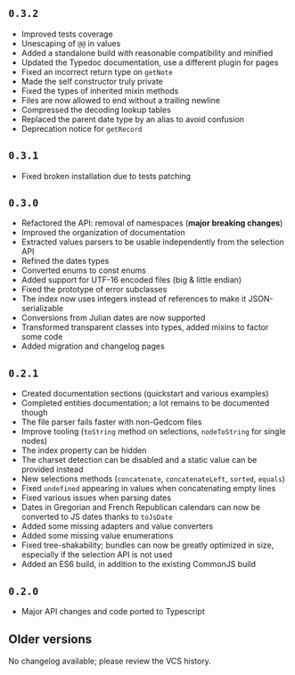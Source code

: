 ## `0.3.2`

* Improved tests coverage
* Unescaping of `@@` in values
* Added a standalone build with reasonable compatibility and minified
* Updated the Typedoc documentation, use a different plugin for pages
* Fixed an incorrect return type on `getNote`
* Made the self constructor truly private
* Fixed the types of inherited mixin methods
* Files are now allowed to end without a trailing newline
* Compressed the decoding lookup tables
* Replaced the parent date type by an alias to avoid confusion
* Deprecation notice for `getRecord`

## `0.3.1`

* Fixed broken installation due to tests patching

## `0.3.0`

* Refactored the API: removal of namespaces (**major breaking changes**)
* Improved the organization of documentation
* Extracted values parsers to be usable independently from the selection API
* Refined the dates types
* Converted enums to const enums
* Added support for UTF-16 encoded files (big & little endian)
* Fixed the prototype of error subclasses
* The index now uses integers instead of references to make it JSON-serializable
* Conversions from Julian dates are now supported
* Transformed transparent classes into types, added mixins to factor some code
* Added migration and changelog pages

## `0.2.1`

* Created documentation sections (quickstart and various examples)
* Completed entities documentation; a lot remains to be documented though
* The file parser fails faster with non-Gedcom files
* Improve tooling (`toString` method on selections, `nodeToString` for single nodes)
* The index property can be hidden
* The charset detection can be disabled and a static value can be provided instead
* New selections methods (`concatenate`, `concatenateLeft`, `sorted`, `equals`)
* Fixed `undefined` appearing in values when concatenating empty lines
* Fixed various issues when parsing dates
* Dates in Gregorian and French Republican calendars can now be converted to JS dates thanks to `toJsDate`
* Added some missing adapters and value converters
* Added some missing value enumerations
* Fixed tree-shakability; bundles can now be greatly optimized in size, especially if the selection API is not used
* Added an ES6 build, in addition to the existing CommonJS build

## `0.2.0`

* Major API changes and code ported to Typescript

## Older versions

No changelog available; please review the VCS history.
